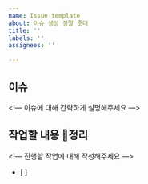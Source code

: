 ```yaml
---
name: Issue template
about: 이슈 생성 정말 줏대
title: ''
labels: ''
assignees: ''

---
```


## 이슈
<!— 이슈에 대해 간략하게 설명해주세요 —>

## 작업할 내용 정리
<!— 진행할 작업에 대해 작성해주세요 —>
- [ ]
